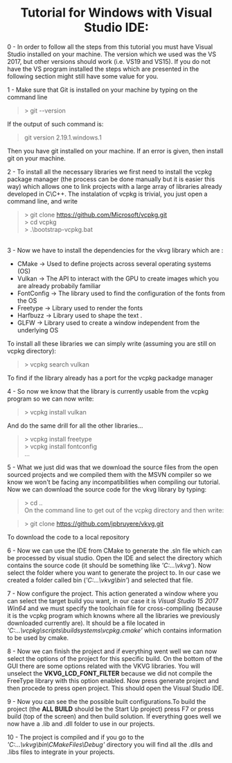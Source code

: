 <h1 align="center">
 Tutorial for Windows with Visual Studio IDE:
</h1>

0 - In order to follow all the steps from this tutorial you must have Visual Studio installed on your machine. The version which we used was the VS 2017, but other versions should work (i.e. VS19 and VS15). If you do not have the VS program installed the steps which are presented in the following section might still have some value for you. <br>

1 - Make sure that Git is installed on your machine by typing on the command line<br>
>\> git --version<br>

If the output of such command is: <br>
>git version 2.19.1.windows.1<br>

Then you have git installed on your machine. If an error is given, then install git on your machine.<br> 

2 - To install all the necessary libraries we first need to install the vcpkg package manager (the process can be done manually but it is easier this way) which allows one to link projects with a large array of libraries already developed in C\C++. The instalation of vcpkg is trivial, you just open a command line, and write <br>
>\> git clone https://github.com/Microsoft/vcpkg.git <br>
>\> cd vcpkg<br>
>\> .\bootstrap-vcpkg.bat<br>
<br>
3 - Now we have to install the dependencies for the vkvg library which are :<br> 

- CMake -> Used to define projects across several operating systems (OS)<br>
- Vulkan -> The API to interact with the GPU to create images which you are already probabily familiar<br>
- FontConfig -> The library used to find the configuration of the fonts from the OS<br>
- Freetype -> Library used to render the fonts<br>
- Harfbuzz -> Library used to shape the text .<br>
- GLFW -> Library used to create a window independent from the underlying OS<br>

To install all these libraries we can simply write (assuming you are still on vcpkg directory):<br>

>\> vcpkg search vulkan<br>

To find if the library already has a port for the vcpkg packadge manager<br>

4 - So now we know that the library is currently usable from the vcpkg program so we can now write:<br>

>\> vcpkg install vulkan<br>

And do the same drill for all the other libraries...<br>

>\> vcpkg install freetype<br>
>\> vcpkg install fontconfig<br>
>...<br>

5 - What we just did was that we download the source files from the open sourced projects and we compiled them with the MSVN compiler so we know we won't be facing any incompatibilities when compiling our tutorial. Now we can download the source code for the vkvg library by typing:<br>

>\> cd ..<br>
On the command line to get out of the vcpkg directory and then write:<br>

>\> git clone https://github.com/jpbruyere/vkvg.git<br>

To download the code to a local repository<br>

6 - Now we can use the IDE from CMake to generate the .sln file which can be processed by visual studio. Open the IDE and select the directory which contains the source code (it should be something like <i>'C:\...\vkvg'</i>). Now select the folder where you want to generate the project to. In our case we created a folder called bin (<i>'C:\...\vkvg\bin'</i>) and selected that file.<br>

7 - Now configure the project. This action generated a window where you can select the target build you want, in our case it is <i>Visual Studio 15 2017 Win64</i> and we must specify the toolchain file for cross-compiling (because it is the vcpkg program which knowns where all the libraries we previously downloaded currently are). It should be a file located in <i>'C:\...\vcpkg\scripts\buildsystems\vcpkg.cmake'</i> which contains information to be used by cmake.<br>

8 - Now we can finish the project and if everything went well we can now select the options of the project for this specific build. On the bottom of the GUI there are some options related with the VKVG libraries. You will unselect the <strong>VKVG_LCD_FONT_FILTER</strong> because we did not compile the FreeType library with this option enabled. Now press generate project and then procede to press open project. This should open the Visual Studio IDE.<br>

9 - Now you can see the the possible built configurations.To build the project (the <strong>ALL BUILD</strong> should be the Start Up project) press F7 or press build (top of the screen) and then build solution. If everything goes well we now have a .lib and .dll folder to use in our projects.<br>

10 - The project is compiled and if you go to the <i>'C:\...\vkvg\bin\CMakeFiles\Debug'</i> directory you will find all the .dlls and .libs files to integrate in your projects.<br>
